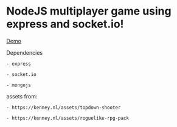 # NodeJS multiplayer game using express and socket.io!

[Demo](https://youtu.be/EP56PlGg7rw)

Dependencies

	- express

	- socket.io

	- mongojs



assets from:

	- https://kenney.nl/assets/topdown-shooter

	- https://kenney.nl/assets/roguelike-rpg-pack